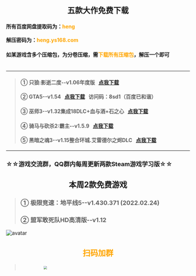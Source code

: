 ## <center>五款大作免费下载<center>

#### 所有百度网盘提取码为：<font color=orange>heng</font>   <br> <br>解压密码为：<font color=orange>heng.ys168.com</font>
#### 如某游戏含多个压缩包，为分卷压缩，需<font color=orange>下载所有压缩包</font>，解压一个即可<br><br>
------------------------------------------------------------------------------

>#### ① 只狼:影逝二度--v1.06年度版 &nbsp;&nbsp;<font color=chocolate>[点我下载](https://pan.baidu.com/s/1NabO2xGNDj88rNrIBwyfjw)</font>
>#### ② GTA5--v1.54 &nbsp;&nbsp;<font color=chocolate>[点我下载](https://cloud.189.cn/t/7vM7Nzb267z2)</font>   &nbsp;&nbsp;访问码：8sd1（百度已和谐）
>#### ③ 巫师3--v1.32集成18DLC+血与酒+石之心 &nbsp;&nbsp;<font color=chocolate>[点我下载](https://pan.baidu.com/s/1ya3PT-Z5RjpXSfSLHqkyVQ)</font>
>#### ④ 骑马与砍杀2:霸主--v1.5.9 &nbsp;&nbsp;<font color=chocolate>[点我下载](https://pan.baidu.com/s/1Q9yCP8dv0X2JinxwzP4LUA)</font>
>#### ⑤ 黑暗之魂3--v1.15整合环城.艾雷德尔之烬DLC &nbsp;&nbsp;<font color=chocolate>[点我下载](https://pan.baidu.com/s/1PQiBCmCbd6rwXuE3kcuh2w)</font>

-------------------------------------------------------------------------------

### ☆☆游戏交流群，QQ群内每周更新两款Steam游戏学习版☆☆
## **<center>本周2款免费游戏<center>**
>### ① 极限竞速：地平线5--v1.430.371 (2022.02.24)
>### ② 盟军敢死队HD高清版--v1.12

![avatar](/img/qwj.jpg)

## **<center><font color=orange>扫码加群</font><center>**

>&nbsp;&nbsp;&nbsp;&nbsp;&nbsp;&nbsp;&nbsp;&nbsp;&nbsp;&nbsp;&nbsp;&nbsp;&nbsp;&nbsp;&nbsp;&nbsp;<img src="/img/qqun.jpg" style="zoom:55%">